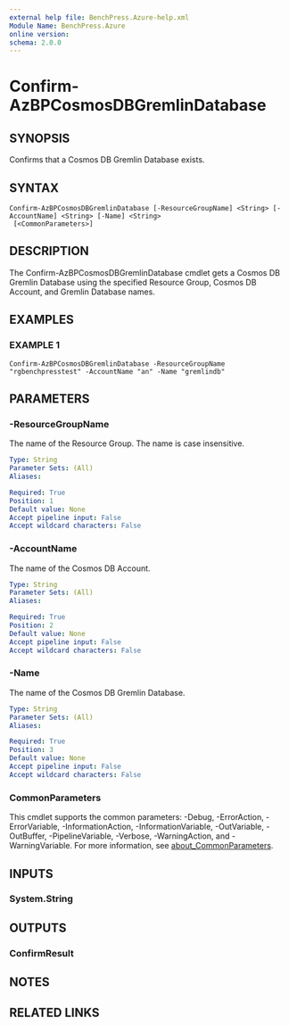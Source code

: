 ```yaml
---
external help file: BenchPress.Azure-help.xml
Module Name: BenchPress.Azure
online version:
schema: 2.0.0
---
```


# Confirm-AzBPCosmosDBGremlinDatabase

## SYNOPSIS
Confirms that a Cosmos DB Gremlin Database exists.

## SYNTAX

```
Confirm-AzBPCosmosDBGremlinDatabase [-ResourceGroupName] <String> [-AccountName] <String> [-Name] <String>
 [<CommonParameters>]
```

## DESCRIPTION
The Confirm-AzBPCosmosDBGremlinDatabase cmdlet gets a Cosmos DB Gremlin Database using the specified Resource
Group, Cosmos DB Account, and Gremlin Database names.

## EXAMPLES

### EXAMPLE 1
```
Confirm-AzBPCosmosDBGremlinDatabase -ResourceGroupName "rgbenchpresstest" -AccountName "an" -Name "gremlindb"
```

## PARAMETERS

### -ResourceGroupName
The name of the Resource Group.
The name is case insensitive.

```yaml
Type: String
Parameter Sets: (All)
Aliases:

Required: True
Position: 1
Default value: None
Accept pipeline input: False
Accept wildcard characters: False
```

### -AccountName
The name of the Cosmos DB Account.

```yaml
Type: String
Parameter Sets: (All)
Aliases:

Required: True
Position: 2
Default value: None
Accept pipeline input: False
Accept wildcard characters: False
```

### -Name
The name of the Cosmos DB Gremlin Database.

```yaml
Type: String
Parameter Sets: (All)
Aliases:

Required: True
Position: 3
Default value: None
Accept pipeline input: False
Accept wildcard characters: False
```

### CommonParameters
This cmdlet supports the common parameters: -Debug, -ErrorAction, -ErrorVariable, -InformationAction, -InformationVariable, -OutVariable, -OutBuffer, -PipelineVariable, -Verbose, -WarningAction, and -WarningVariable. For more information, see [about_CommonParameters](http://go.microsoft.com/fwlink/?LinkID=113216).

## INPUTS

### System.String
## OUTPUTS

### ConfirmResult
## NOTES

## RELATED LINKS
